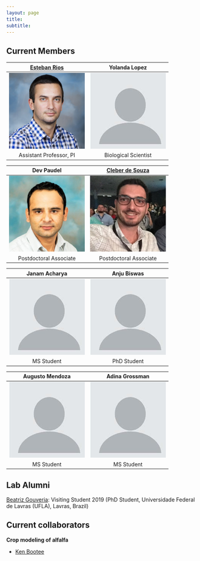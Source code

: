 ```yaml
---
layout: page
title: 
subtitle: 
---
```



## Current Members

[Esteban Rios](https://foragebreeding.github.io/)             |  Yolanda Lopez
:--------------:|:------------:
<img src="/member_images/esteban.jpg" width="200">  |  <img src="/member_images/blank.jpg" width="200">
Assistant Professor, PI | Biological Scientist

Dev Paudel  | [Cleber de Souza](https://www.researchgate.net/profile/Cleber_Henrique_De_Souza)
:------------:|:------------:
<img src="/member_images/dev.jpg" width="200"> | <img src="/member_images/cleber.jpg" width="200">
Postdoctoral Associate | Postdoctoral Associate

Janam Acharya  | Anju Biswas
:------------:|:------------:
<img src="/member_images/blank.jpg" width="200"> | <img src="/member_images/blank.jpg" width="200">
MS Student | PhD Student


Augusto Mendoza  | Adina Grossman
:------------:|:------------:
<img src="/member_images/blank.jpg" width="200"> | <img src="/member_images/blank.jpg" width="200">
MS Student | MS Student

## Lab Alumni

[Beatriz Gouveria](https://www.researchgate.net/profile/Beatriz_Gouveia3): Visiting Student 2019 (PhD Student, Universidade Federal de Lavras (UFLA), Lavras, Brazil)


## Current collaborators

**Crop modeling of alfalfa**

* [Ken Bootee](http://ufrfprofessors.feed.research.ufl.edu/ufrf_professors/boote-kenneth-j/)

